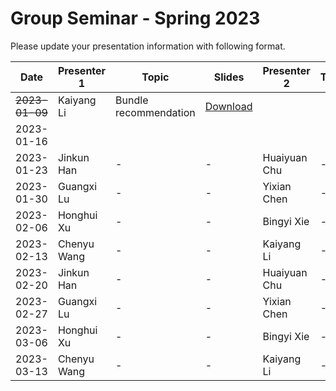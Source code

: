 # Group Seminar - Spring 2023
Please update your presentation information with following format.

| Date  | Presenter 1 | Topic | Slides | Presenter 2 | Topic | Slides |
| ------------- | ------------- | ------------- | ------------- | ------------- | ------------- | ------------- |
| ~~2023-01-09~~  | Kaiyang Li  | Bundle recommendation | [Download](https://github.com/KK429312/Presentation_Schedule/raw/main/slides/Kaiyang%20Li/bundleRec20221205.pptx) |
| 2023-01-16  |   |   |   |   |   |  |
| 2023-01-23  | Jinkun Han  | - | - | Huaiyuan Chu | - | - |
| 2023-01-30  | Guangxi Lu  | - | - | Yixian Chen  | - | - |
| 2023-02-06  | Honghui Xu  | - | - | Bingyi Xie   | - | - |
| 2023-02-13  | Chenyu Wang | - | - | Kaiyang Li   | - | - |
| 2023-02-20  | Jinkun Han  | - | - | Huaiyuan Chu | - | - |
| 2023-02-27  | Guangxi Lu  | - | - | Yixian Chen  | - | - |
| 2023-03-06  | Honghui Xu  | - | - | Bingyi Xie   | - | - |
| 2023-03-13  | Chenyu Wang | - | - | Kaiyang Li   | - | - |
[Link]: # 'Link with example title.'
